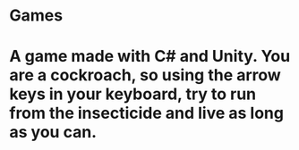 # Games

# A game made with C# and Unity. You are a cockroach, so using the arrow keys in your keyboard, try to run from the insecticide and live as long as you can.
